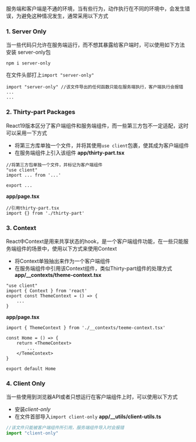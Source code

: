 服务端和客户端是不通的环境，当有些行为，动作执行在不同的环境中，会发生错误，为避免这种情况发生，通常采用以下方式
### 1. Server Only
当一些代码只允许在服务端运行，而不想其暴露给客户端时，可以使用如下方法
安装 server-only包
```shell
npm i server-only
```
在文件头部打上``import "server-only"``
```tsx
import "server-only" //该文件导出的任何函数只能在服务端执行，客户端执行会报错
...
...
```
### 2. Thirty-part Packages
React19版本区分了客户端组件和服务端组件，而一些第三方包不一定适配，这时可以采用一下方式
- 将第三方库单独一个文件，并将其使用``use client``包裹，使其成为客户端组件
- 在服务端组件上引入该组件
**app/thirty-part.tsx**
```tsx
//将第三方包单独一个文件，并标记为客户端组件
"use client"
import ... from '...'

export ...
```
**app/page.tsx**
```tsx
//引用thirty-part.tsx
import {} from './thirty-part'

```
### 3. Context
React中Context是用来共享状态的hook，是一个客户端组件功能，在一些只能服务端组件的场景中，使用以下方式来使用Context
- 将Context单独抽出来作为一个客户端组件
- 在服务端组件中引用该Context组件，类似Thirty-part组件的处理方式
**app/__contexts/theme-context.tsx**
```tsx
"use client"
import { Context } from 'react'
export const ThemeContext = () => {
	...
}
```
**app/page.tsx**
```tsx
import { ThemeContext } from './__contexts/teeme-context.tsx'

const Home = () => {
	return <ThemeContext>
		...
	</TemeContext>
}

export default Home
```
### 4. Client Only
当一些使用到浏览器API或者只想运行在客户端组件上时，可以使用以下方式
- 安装*client-only*
- 在文件首部导入``import client-only``
**app/__utils/client-utils.ts**
```ts
//该文件只能被客户端组件所引用，服务端组件导入时会报错
import "client-only"
```
